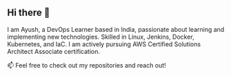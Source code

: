 ## Hi there 👋
I am Ayush, a DevOps Learner based in India, passionate about learning and implementing new technologies. Skilled in Linux, Jenkins, Docker, Kubernetes, and IaC. I am actively pursuing AWS Certified Solutions Architect Associate certification.
      

📫 Feel free to check out my repositories and reach out!

